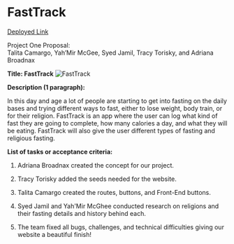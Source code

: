 # FastTrack
[Deployed Link](https://fasttrackpenn.herokuapp.com)

Project One Proposal:  
Talita Camargo, Yah’Mir McGee, Syed Jamil, Tracy Torisky, and Adriana Broadnax


**Title:  FastTrack**
![FastTrack](https://user-images.githubusercontent.com/88398240/146645513-1c5a697f-868b-49d4-bac1-167b1b158ff4.jpg)




**Description (1 paragraph):**

In this day and age a lot of people are starting to get into fasting on the daily bases and trying different ways to fast, either to lose weight, body train, or for their religion. FastTrack is an app where the user can log what kind of fast they are going to complete, how many calories a day, and what they will be eating. FastTrack will also give the user different types of fasting and religious fasting.

**List of tasks or acceptance criteria:**
1. Adriana Broadnax created the concept for our project. 

2. Tracy Torisky added the seeds needed for the website.

3. Talita Camargo created the routes, buttons, and Front-End buttons.

4. Syed Jamil and Yah'Mir McGhee conducted research on religions and their fasting details and history behind each.

5. The team fixed all bugs, challenges, and technical difficulties giving our website a beautiful finish!

